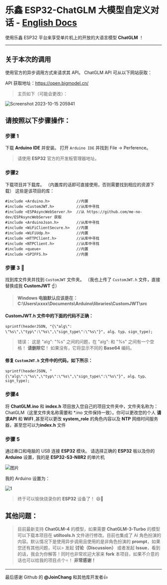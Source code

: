 # 乐鑫 ESP32-ChatGLM 大模型自定义对话 - [English Docs](https://github.com/blueokanna/ESP32-ChatGLM/blob/main/README.md)
使用乐鑫 ESP32 平台来享受单片机上的开放的大语言模型 **ChatGLM** ！

----

## 关于本次的调用
使用官方的异步调用方式来请求其 API。 ChatGLM API 可从以下网站获取：

API 获取地址：https://open.bigmodel.cn/ 

> 主页如下（可能会更改）：

![Screenshot 2023-10-15 205941](https://github.com/blueokanna/ESP32-ChatGLM/assets/56761243/b5614ed3-b4e9-43e3-ac01-77c2747f9774)


## 请按照以下步骤操作：

### 步骤 1
下载 **Arduino IDE** 并安装。 打开 `Arduino IDE` 并找到 File -> Perference。
> 请使用 **ESP32** 官方的开发板管理器地址。

### 步骤2
下载项目并下载库。 （内置库的话即可直接使用，否则需要找到相应的资源下载）
这些是该项目的库：
````
#include <Arduino.h>            //内置
#include <CustomJWT.h>          //从库中寻找
#include <ESPAsyncWebServer.h>  //从 https://github.com/me-no-dev/ESPAsyncWebServer 获取
#include <ArduinoJson.h>        //从库中寻找
#include <WiFiClientSecure.h>   //内置
#include <WiFiUdp.h>            //内置
#include <HTTPClient.h>         //从库中寻找
#include <NTPClient.h>          //从库中寻找
#include <queue>                //内置
#include <SPIFFS.h>             //内置
````

### 步骤 3 🤨
找到库文件夹并找到 `CustomJWT` 文件夹。 （我也上传了 `CustomJWT.h` 文件，直接替换成我 **CustomJWT** ☝️）

> **Windows 电脑默认应该是在：C:\Users\xxxx\Documents\Arduino\libraries\CustomJWT\src**

#### CustomJWT.h 文件中的下面的代码不正确：
```
sprintf(headerJSON, "{\"alg\": \"%s\",\"typ\":\"%s\",\"sign_type\":\"%s\"}", alg、typ、sign_type);
```

> 错误： 这是 \"alg\": \"%s\" 之间的问题，在 \"alg\": 和 \"%s\" 之间有一个空格！ **请删除它**！ 如果没有，它将显示不同的 **Base64** 编码。

#### 修复 `CustomJWT.h` 文件中的代码，如下所示：
```
sprintf(headerJSON, "{\"alg\":\"%s\",\"typ\":\"%s\",\"sign_type\":\"%s\"}", alg、typ、sign_type);
```

### 步骤4
将 **ChatGLM.ino** 和 **index.h** 项目放入您自己的项目文件夹中，文件夹名称为：ChatGLM（这里文件夹名称需要和 *.ino 文件保持一致）。你可以更改您的个人 **请求API** 和 **WiFI** ,甚至可以更改 **system_role** 的角色内容以及 **NTP** 网络时间服务器，甚至您可以为**index.h** 文件

### 步骤 5
通过串口和电脑的 USB 连接 **ESP32** 模块。 请选择正确的 **ESP32** 板以及你的 **Arduino** 设置，我的是 **ESP32-S3-N8R2** 的单片机

![图片](https://user-images.githubusercontent.com/56761243/268492784-49fc02d8-060d-4898-9d80-15b4fe50ea07.png)

我的 Arduino 设置为：

![1](https://github.com/blueokanna/ESP32-ChatGLM/assets/56761243/e1d1d8e2-d888-4c0e-bb44-677de59664eb)


> 终于可以愉快烧录你的 **ESP32** 设备了！ 😄🥇


## 其他问题：
> 目前最新支持 **ChatGLM-4** 的模型，如果需要 **ChatGLM-3-Turbo** 的模型可以下载本项目在 **utiltools.h** 文件进行修改。目前也集成了 AI 角色扮演的内容。默认情况下是使用异步调用且使用的是非角色扮演的 **prompt**，如果您还有其他问题，可以> 发起 **讨论（Discussion）** 或者发起 **Issue**，看到的话，我会为你解答！同时也非常欢迎大家来 **fork** 本项目，如果不介意的话也可以给我的项目点个⭐！ **非常感谢！**
----

最后感谢 Github 的 **@JoinChang** 和其他库开发者👍
